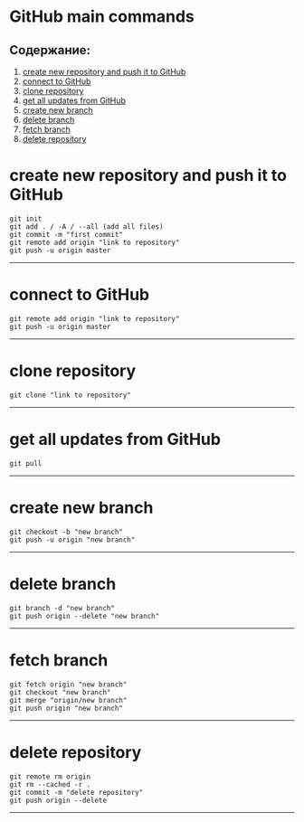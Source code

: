 # GitHub main commands

## Содержание:

1. [create new repository and push it to GitHub]("#create-new-repository-and-push-it-to-GitHub")
2. [connect to GitHub]("#connect-to-GitHub")
3. [clone repository]("#clone-repository")
4. [get all updates from GitHub]("#get-all-updates-from-GitHub")
5. [create new branch]("#create-new-branch")
6. [delete branch]("#delete-branch")
7. [fetch branch]("#fetch-branch")
8. [delete repository]("#delete-repository")

# create new repository and push it to GitHub

    git init
    git add . / -A / --all (add all files)
    git commit -m "first commit"
    git remote add origin "link to repository"
    git push -u origin master

---

# connect to GitHub

    git remote add origin "link to repository"
    git push -u origin master

---

# clone repository

    git clone "link to repository"

---

# get all updates from GitHub

    git pull

---

# create new branch

    git checkout -b "new branch"
    git push -u origin "new branch"

---

# delete branch

    git branch -d "new branch"
    git push origin --delete "new branch"

--- 

# fetch branch

    git fetch origin "new branch"
    git checkout "new branch"
    git merge "origin/new branch"
    git push origin "new branch"

---

# delete repository

    git remote rm origin
    git rm --cached -r .
    git commit -m "delete repository"
    git push origin --delete

---

[//]: # (# cancel initial commit)

[//]: # (    git reset --hard HEAD~1)

[//]: # (    git push origin --force)




